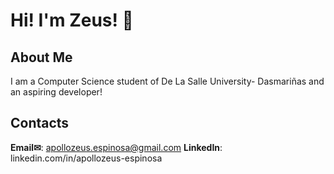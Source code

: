 # Hi! I'm Zeus! 👋

## About Me
I am a Computer Science student of De La Salle University- Dasmariñas and an aspiring developer!

## Contacts
**Email✉**:    apollozeus.espinosa@gmail.com
**LinkedIn**:   linkedin.com/in/apollozeus-espinosa

<!--
**apollozeus042/apollozeus042** is a ✨ _special_ ✨ repository because its `README.md` (this file) appears on your GitHub profile.

Here are some ideas to get you started:

- 🔭 I’m currently working on ...
- 🌱 I’m currently learning ...
- 👯 I’m looking to collaborate on ...
- 🤔 I’m looking for help with ...
- 💬 Ask me about ...
- 📫 How to reach me: ...
- 😄 Pronouns: ...
- ⚡ Fun fact: ...
-->
